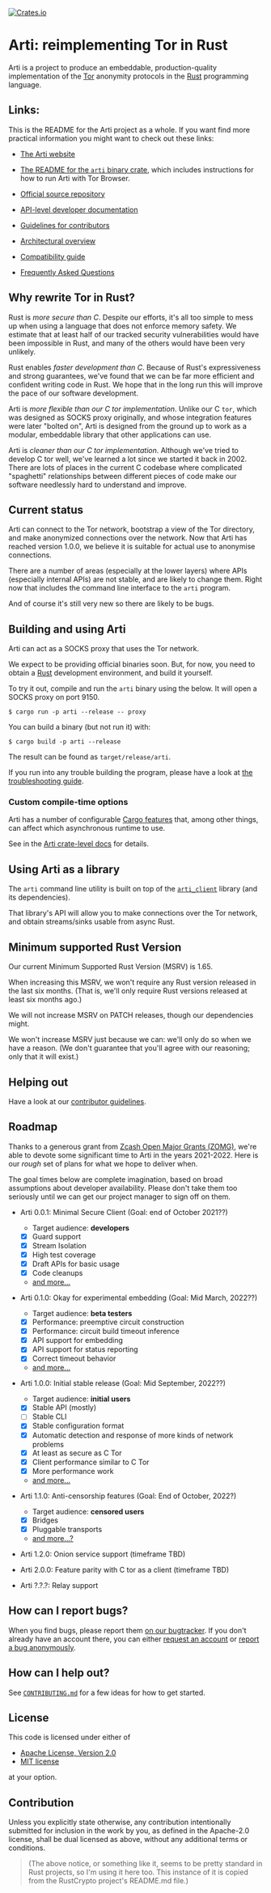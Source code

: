 [![Crates.io](https://img.shields.io/crates/v/arti.svg)](https://crates.io/crates/arti)

# Arti: reimplementing Tor in Rust

Arti is a project to produce an embeddable, production-quality implementation
of the [Tor](https://www.torproject.org/) anonymity protocols in the
[Rust](https://www.rust-lang.org/) programming language.

## Links:

This is the README for the Arti project as a whole.
If you want find more practical information
you might want to check out these links:

   * [The Arti website](https://arti.torproject.org)

   * [The README for the `arti` binary crate](./crates/arti/README.md),
     which includes instructions for how to run Arti with Tor Browser.

   * [Official source repository](https://gitlab.torproject.org/tpo/core/arti)

   * [API-level developer documentation](https://tpo.pages.torproject.net/core/doc/rust/arti_client/index.html)

   * [Guidelines for contributors](./CONTRIBUTING.md)

   * [Architectural overview](./doc/dev/Architecture.md)

   * [Compatibility guide](./doc/Compatibility.md)

   * [Frequently Asked Questions](./doc/FAQ.md)

## Why rewrite Tor in Rust?

Rust is *more secure than C*.  Despite our efforts, it's all too simple to
mess up when using a language that does not enforce memory safety.  We
estimate that at least half of our tracked security vulnerabilities would
have been impossible in Rust, and many of the others would have been very
unlikely.

Rust enables *faster development than C*. Because of Rust's expressiveness
and strong guarantees, we've found that we can be far more efficient and
confident writing code in Rust.  We hope that in the long run this will
improve the pace of our software development.

Arti is *more flexible than our C tor implementation*.  Unlike our C `tor`,
which was designed as SOCKS proxy originally, and whose integration features
were later "bolted on", Arti is designed from the ground up to work as a
modular, embeddable library that other applications can use.

Arti is *cleaner than our C tor implementation*.  Although we've tried to
develop C tor well, we've learned a lot since we started it back in 2002.
There are lots of places in the current C codebase where complicated
"spaghetti" relationships between different pieces of code make our software
needlessly hard to understand and improve.


## <a name="status"></a>Current status

Arti can connect to the Tor network, bootstrap a
view of the Tor directory, and make anonymized connections over the network.
Now that Arti has reached version 1.0.0, we believe it is suitable for
actual use to anonymise connections.

There are a number of areas (especially at the lower layers) where APIs
(especially internal APIs) are not stable,
and are likely to change them.
Right now that includes the command line interface to the `arti` program.

And of course it's still very new so there are likely to be bugs.

## Building and using Arti

Arti can act as a SOCKS proxy that uses the Tor network.

We expect to be providing official binaries soon.
But, for now, you need to obtain a
[Rust](https://www.rust-lang.org/) development environment,
and build it yourself.

To try it out, compile and run the `arti` binary using the below. It will open a
SOCKS proxy on port 9150.

    $ cargo run -p arti --release -- proxy

You can build a binary (but not run it) with:

    $ cargo build -p arti --release

The result can be found as `target/release/arti`.

If you run into any trouble building the program, please have a
look at [the troubleshooting guide](doc/TROUBLESHOOTING.md).

### Custom compile-time options

Arti has a number of configurable
[Cargo features](https://doc.rust-lang.org/cargo/reference/features.html)
that, among other things, can affect which asynchronous runtime to use.

See in the
[Arti crate-level docs](https://tpo.pages.torproject.net/core/doc/rust/arti/index.html#compile-time-features)
for details.

## Using Arti as a library

The `arti` command line utility is built on top of the 
[`arti_client`](https://tpo.pages.torproject.net/core/doc/rust/arti_client/index.html)
library (and its dependencies).

That library's API will allow you to
make connections over the Tor network,
and obtain streams/sinks usable from async Rust.

## Minimum supported Rust Version

Our current Minimum Supported Rust Version (MSRV) is 1.65.

When increasing this MSRV, we won't require any Rust version released in the
last six months. (That is, we'll only require Rust versions released at least
six months ago.)

We will not increase MSRV on PATCH releases, though our dependencies might.

We won't increase MSRV just because we can: we'll only do so when we have a
reason. (We don't guarantee that you'll agree with our reasoning; only that
it will exist.)

## Helping out

Have a look at our [contributor guidelines](./CONTRIBUTING.md).

## Roadmap

Thanks to a generous grant from
[Zcash Open Major Grants (ZOMG)](https://zcashomg.org/), we're able to devote
some significant time to Arti in the years 2021-2022.  Here is our _rough_
set of plans for what we hope to deliver when.

The goal times below are complete imagination, based on broad assumptions about
developer availability.  Please don't take them too seriously until we can
get our project manager to sign off on them.

 * Arti 0.0.1: Minimal Secure Client (Goal: end of October 2021??)
   * Target audience: **developers**
   * [x] Guard support
   * [x] Stream Isolation
   * [x] High test coverage
   * [x] Draft APIs for basic usage
   * [x] Code cleanups
   * [and more...](https://gitlab.torproject.org/tpo/core/arti/-/milestones/6)

 * Arti 0.1.0: Okay for experimental embedding (Goal: Mid March, 2022??)
   * Target audience: **beta testers**
   * [x] Performance: preemptive circuit construction
   * [x] Performance: circuit build timeout inference
   * [x] API support for embedding
   * [x] API support for status reporting
   * [x] Correct timeout behavior
   * [and more...](https://gitlab.torproject.org/tpo/core/arti/-/milestones/7)

 * Arti 1.0.0: Initial stable release (Goal: Mid September, 2022??)
   * Target audience: **initial users**
   * [x] Stable API (mostly)
   * [ ] Stable CLI
   * [x] Stable configuration format
   * [x] Automatic detection and response of more kinds of network problems
   * [x] At least as secure as C Tor
   * [x] Client performance similar to C Tor
   * [x] More performance work
   * [and more...](https://gitlab.torproject.org/tpo/core/arti/-/milestones/8)

 * Arti 1.1.0: Anti-censorship features (Goal: End of October, 2022?)
   * Target audience: **censored users**
   * [x] Bridges
   * [x] Pluggable transports
   * [and more...?](https://gitlab.torproject.org/tpo/core/arti/-/milestones/10)

 * Arti 1.2.0: Onion service support (timeframe TBD)

 * Arti 2.0.0: Feature parity with C tor as a client (timeframe TBD)

 * Arti ?.?.?: Relay support

## <a name="reporting-bugs"></a> How can I report bugs?

When you find bugs, please report them
[on our bugtracker](https://gitlab.torproject.org/tpo/core/arti/). If you
don't already have an account there, you can either
[request an account](https://gitlab.onionize.space/) or
[report a bug anonymously](https://anonticket.onionize.space/).

## How can I help out?

See [`CONTRIBUTING.md`](./CONTRIBUTING.md) for a few ideas for how to get
started.

## License

This code is licensed under either of

 * [Apache License, Version 2.0](https://www.apache.org/licenses/LICENSE-2.0)
 * [MIT license](https://opensource.org/licenses/MIT)

at your option.

## Contribution

Unless you explicitly state otherwise, any contribution intentionally
submitted for inclusion in the work by you, as defined in the Apache-2.0
license, shall be dual licensed as above, without any additional terms or
conditions.

>(The above notice, or something like it, seems to be pretty standard in Rust
>projects, so I'm using it here too.  This instance of it is copied from
>the RustCrypto project's README.md file.)
